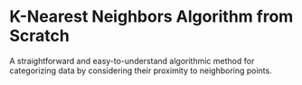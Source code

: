 # K-Nearest Neighbors Algorithm from Scratch
A straightforward and easy-to-understand algorithmic method for categorizing data by considering their proximity to neighboring points.
